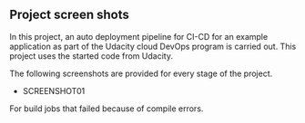 ## Project screen shots

In this project, an auto deployment pipeline for CI-CD for an example application as part of the Udacity cloud DevOps program is carried out. This project uses the started code from Udacity.

The following screenshots are provided for every stage of the project.

- SCREENSHOT01

For build jobs that failed because of compile errors.
